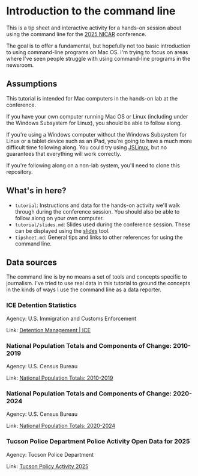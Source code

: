 # Introduction to the command line

This is a tip sheet and interactive activity for a hands-on session about using the command line for the [2025 NICAR](https://www.ire.org/training/conferences/nicar-2025/) conference.

The goal is to offer a fundamental, but hopefully not too basic introduction to using command-line programs on Mac OS. I'm trying to focus on areas where I've seen people struggle with using command-line programs in the newsroom. 

## Assumptions

This tutorial is intended for Mac computers in the hands-on lab at the conference. 

If you have your own computer running Mac OS or Linux (including under the Windows Subsystem for Linux), you should be able to follow along.

If you're using a Windows computer without the Windows Subsystem for Linux or a tablet device such as an iPad, you're going to have a much more difficult time following along. You could try using [JSLinux](https://bellard.org/jslinux/), but no guarantees that everything will work correctly.

If you're following along on a non-lab system, you'll need to clone this repository.

## What's in here?

- `tutorial`: Instructions and data for the hands-on activity we'll walk through during the conference session. You should also be able to follow along on your own computer.
- `tutorial/slides.md`: Slides used during the conference session. These can be displayed using the [slides](https://github.com/maaslalani/slides) tool.
- `tipsheet.md`: General tips and links to other references for using the command line.

## Data sources

The command line is by no means a set of tools and concepts specific to journalism. I've tried to use real data in this tutorial to ground the concepts in the kinds of ways I use the command line as a data reporter.

### ICE Detention Statistics 

Agency: U.S. Immigration and Customs Enforcement

Link: [Detention Management | ICE](https://www.ice.gov/detain/detention-management)

### National Population Totals and Components of Change: 2010-2019

Agency: U.S. Census Bureau

Link: [National Population Totals: 2010-2019](https://www.census.gov/data/tables/time-series/demo/popest/2010s-national-total.html)

### National Population Totals and Components of Change: 2020-2024

Agency: U.S. Census Bureau

Link: [National Population Totals: 2020-2024](https://www.census.gov/data/tables/time-series/demo/popest/2020s-national-total.html#v2023)

### Tucson Police Department Police Activity Open Data for 2025

Agency: Tucson Police Department

Link: [Tucson Policy Activity 2025](https://gisdata.tucsonaz.gov/datasets/d0092810c2ea45ff938ae1c5b43c7b4a_0/explore)
